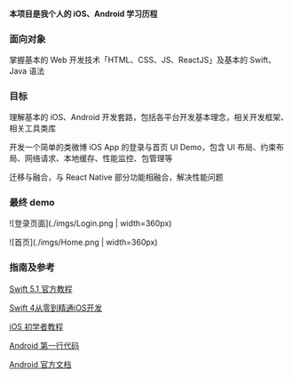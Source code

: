 
#### 本项目是我个人的 iOS、Android 学习历程





### 面向对象

掌握基本的 Web 开发技术「HTML、CSS、JS、ReactJS」及基本的 Swift、Java 语法

### 目标

理解基本的 iOS、Android 开发套路，包括各平台开发基本理念，相关开发框架、相关工具类库

开发一个简单的类微博 iOS App 的登录与首页 UI Demo，包含 UI 布局、约束布局、网络请求、本地缓存、性能监控、包管理等

迁移与融合，与 React Native 部分功能相融合，解决性能问题


### 最终 demo


![登录页面](./imgs/Login.png | width=360px)

![首页](./imgs/Home.png | width=360px)




### 指南及参考


[Swift 5.1 官方教程](https://docs.swift.org/swift-book/GuidedTour/GuidedTour.html)

[Swift 4从零到精通iOS开发](https://www.amazon.cn/dp/B07SYY4K9B)

[iOS 初学者教程](https://www.appcoda.com/learnswift)

[Android 第一行代码](https://www.amazon.cn/dp/B072FCNT11/)

[Android 官方文档](https://developer.android.com/)
